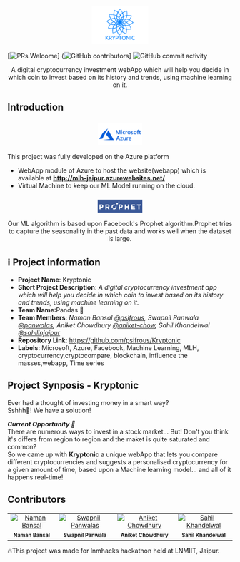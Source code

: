 <h1 align=center><a href = "http://mlh-jaipur.azurewebsites.net/">
 <img align=center width="25%" src="https://github.com/psifrous/Kryptonic/blob/master/images/KRYPTONIC.png" /></a>
</h1>

[![PRs Welcome](https://img.shields.io/badge/PRs-welcome-brightgreen.svg?style=flat-square)] 
(![GitHub contributors](https://img.shields.io/github/contributors/psifrous/Kryptonic)]
![GitHub commit activity](https://img.shields.io/github/commit-activity/m/psifrous/Kryptonic)

<p align="center">
A digital cryptocurrency investment webApp which will help you decide in which coin to invest based on its history and trends, using machine learning on it.</p>

## Introduction
<h3 align=center>
 <img align=center width="20%" src="https://github.com/psifrous/Kryptonic/blob/master/images/azure.png" />
</h3>
This project was fully developed on the Azure platform


- WebApp module of Azure to host the website(webapp) which is available at **http://mlh-jaipur.azurewebsites.net/**
- Virtual Machine to keep our ML Model running on the cloud.

<h3 align=center>
 <img align=center width="20%" src="https://github.com/psifrous/Kryptonic/blob/master/images/prophet.png" />
</h3>
<p align=center> Our ML algorithm is based upon Facebook's Prophet algorithm.Prophet tries to capture the seasonality in the past data and works well when the dataset is large.</p>

## ℹ️ Project information
- **Project Name**: Kryptonic
- **Short Project Description**: _A digital cryptocurrency investment app which will help you decide in which coin to invest based on its history and trends, using machine learning on it._
- **Team Name**:Pandas 🐼
- **Team Members**: _Naman Bansal [@psifrous](https://github.com/psifrous), Swapnil Panwala [@panwalas](https://github.com/panwalas), Aniket Chowdhury [@aniket-chow](https://github.com/aniket-chow), Sahil Khandelwal [@sahilinjaipur](https://github.com/sahilinjaipur)_
- **Repository Link**: https://github.com/psifrous/Kryptonic
- **Labels**: Microsoft, Azure, Facebook, Machine Learning, MLH, cryptocurrency,cryptocompare, blockchain, influence the masses,webapp, Time series

## Project Synposis - Kryptonic

Ever had a thought of investing money in a smart way?<br>
Sshhh🤫! We have a solution!

***Current Opportunity 🚀***<br>
There are numerous ways to invest in a stock market... But! Don't you think it's differs from region to region and the maket is quite saturated and common?<br>
So we came up with **Kryptonic** a unique webApp that lets you compare different cryptocurrencies and suggests a personalised cryptocurrency for a given amount of time, based upon a Machine learning model... and all of it happens real-time!</n><br>

## Contributors

<table>
  <tr>
    <td align="center"><a href="https://github.com/psifrous"><img src="https://avatars2.githubusercontent.com/u/36012704?s=460&v=4" width="100px;" alt="Naman Bansal"/><br /><sub><b>Naman Bansal</b></sub></a><br />
    <td align="center"><a href="https://github.com/panwalas"><img src="https://avatars2.githubusercontent.com/u/39371808?s=460&v=4" width="100px;" alt="Swapnil Panwalas"/><br /><sub><b>Swapnil Panwala</b></sub></a><br />
    <td align="center"><a href="https://github.com/aniket-chow"><img src="https://avatars3.githubusercontent.com/u/24915107?s=400&v=4" width="100px;" alt="Aniket Chowdhury"/><br /><sub><b>Aniket Chowdhury</b></sub></a><br />
    <td align="center"><a href="https://github.com/sahilinjaipur"><img src="https://avatars0.githubusercontent.com/u/44058530?s=460&v=4" width="100px;" alt="Sahil Khandelwal"/><br /><sub><b>Sahil Khandelwal</b></sub></a><br />
 </tr>
</table>

🔥This project was made for lnmhacks hackathon held at LNMIIT, Jaipur.
